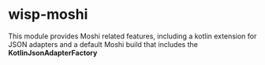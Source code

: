 # wisp-moshi

This module provides Moshi related features, including a kotlin extension for JSON adapters and a default Moshi build
that includes the **KotlinJsonAdapterFactory**

